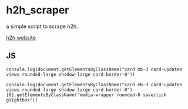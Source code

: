 # h2h_scraper
a simple script to scrape h2h.

[h2h website](https://htoh.asia/)

## JS
```console.log(document.getElementsByClassName("card mb-3 card-updates views rounded-large shadow-large card-border-0"))```

```console.log(document.getElementsByClassName("card mb-3 card-updates views rounded-large shadow-large card-border-0")[0].getElementsByClassName("media-wrapper rounded-0 saveclick glightbox"))```
